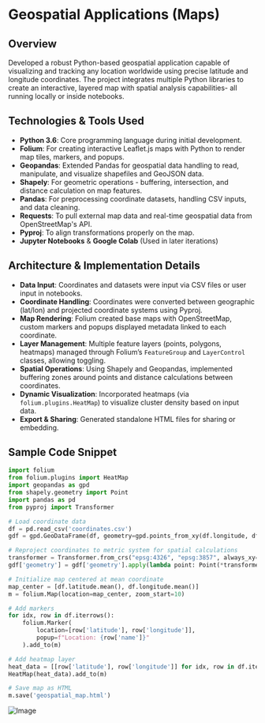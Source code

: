 # Geospatial Applications (Maps)

## Overview  
Developed a robust Python-based geospatial application capable of visualizing and tracking any location worldwide using precise latitude and longitude coordinates. The project integrates multiple Python libraries to create an interactive, layered map with spatial analysis capabilities- all running locally or inside notebooks.

## Technologies & Tools Used  
- **Python 3.6**: Core programming language during initial development.  
- **Folium**: For creating interactive Leaflet.js maps with Python to render map tiles, markers, and popups.  
- **Geopandas**: Extended Pandas for geospatial data handling to read, manipulate, and visualize shapefiles and GeoJSON data.  
- **Shapely**: For geometric operations - buffering, intersection, and distance calculation on map features.  
- **Pandas**: For preprocessing coordinate datasets, handling CSV inputs, and data cleaning.  
- **Requests**: To pull external map data and real-time geospatial data from OpenStreetMap's API.  
- **Pyproj**: To align transformations properly on the map.  
- **Jupyter Notebooks** & **Google Colab** (Used in later iterations)

## Architecture & Implementation Details  
- **Data Input**: Coordinates and datasets were input via CSV files or user input in notebooks.  
- **Coordinate Handling**: Coordinates were converted between geographic (lat/lon) and projected coordinate systems using Pyproj.  
- **Map Rendering**: Folium created base maps with OpenStreetMap, custom markers and popups displayed metadata linked to each coordinate.  
- **Layer Management**: Multiple feature layers (points, polygons, heatmaps) managed through Folium’s `FeatureGroup` and `LayerControl` classes, allowing toggling.  
- **Spatial Operations**: Using Shapely and Geopandas, implemented buffering zones around points and distance calculations between coordinates.  
- **Dynamic Visualization**: Incorporated heatmaps (via `folium.plugins.HeatMap`) to visualize cluster density based on input data.  
- **Export & Sharing**: Generated standalone HTML files for sharing or embedding.  

## Sample Code Snippet

```python
import folium
from folium.plugins import HeatMap
import geopandas as gpd
from shapely.geometry import Point
import pandas as pd
from pyproj import Transformer

# Load coordinate data
df = pd.read_csv('coordinates.csv')
gdf = gpd.GeoDataFrame(df, geometry=gpd.points_from_xy(df.longitude, df.latitude))

# Reproject coordinates to metric system for spatial calculations
transformer = Transformer.from_crs("epsg:4326", "epsg:3857", always_xy=True)
gdf['geometry'] = gdf['geometry'].apply(lambda point: Point(*transformer.transform(point.x, point.y)))

# Initialize map centered at mean coordinate
map_center = [df.latitude.mean(), df.longitude.mean()]
m = folium.Map(location=map_center, zoom_start=10)

# Add markers
for idx, row in df.iterrows():
    folium.Marker(
        location=[row['latitude'], row['longitude']],
        popup=f"Location: {row['name']}"
    ).add_to(m)

# Add heatmap layer
heat_data = [[row['latitude'], row['longitude']] for idx, row in df.iterrows()]
HeatMap(heat_data).add_to(m)

# Save map as HTML
m.save('geospatial_map.html')
```
![Image](https://github.com/user-attachments/assets/65ffa566-be90-4a9d-a63a-bfd89a626ec8)

